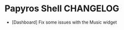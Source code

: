 Papyros Shell CHANGELOG
=======================

* [Dashboard] Fix some issues with the Music widget
